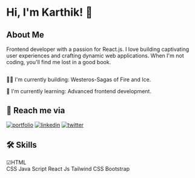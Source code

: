 
# Hi, I'm Karthik! 👋


## About Me
  Frontend developer with a passion for React.js. I love building captivating user experiences and crafting dynamic web applications. When I'm not coding, you'll find me lost in a good book.

## 
👩‍💻 I'm currently building: Westeros-Sagas of Fire and Ice.

🧠 I'm currently learning: Advanced frontend development.


## 🚀 Reach me via
[![portfolio](https://img.shields.io/badge/my_portfolio-000?style=for-the-badge&logo=ko-fi&logoColor=white)](https://portfolio-three-drab-61.vercel.app/)
[![linkedin](https://img.shields.io/badge/linkedin-0A66C2?style=for-the-badge&logo=linkedin&logoColor=white)](https://www.linkedin.com/in/karthik-c-b-40b7761b6)
[![twitter](https://img.shields.io/badge/twitter-1DA1F2?style=for-the-badge&logo=twitter&logoColor=white)](https://twitter.com/C_B_Karthik)


## 🛠 Skills
&#9745;HTML<br>
CSS
Java Script
React Js
Tailwind CSS
Bootstrap

